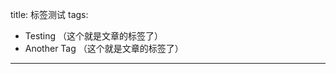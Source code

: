 title: 标签测试
tags:
  - Testing                   （这个就是文章的标签了）
  - Another Tag               （这个就是文章的标签了）
---